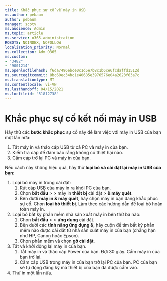 ```yaml
---
title: Khắc phục sự cố về máy in USB
ms.author: pebaum
author: pebaum
manager: scotv
ms.audience: Admin
ms.topic: article
ms.service: o365-administration
ROBOTS: NOINDEX, NOFOLLOW
localization_priority: Normal
ms.collection: Adm_O365
ms.custom:
- "3482"
- "9001214"
ms.openlocfilehash: f6da7496ebce0c1d5e7b8c1b6ce6fcdaffd1512d
ms.sourcegitcommit: 8bc60ec34bc1e40685e3976576e04a2623f63a7c
ms.translationtype: MT
ms.contentlocale: vi-VN
ms.lasthandoff: 04/15/2021
ms.locfileid: "51812738"
---
```

# <a name="fix-usb-printer-connection-issues"></a>Khắc phục sự cố kết nối máy in USB

Hãy thử các **bước khắc phục** sự cố này để làm việc với máy in USB của bạn một lần nữa:

1. Tắt máy in và tháo cáp USB từ cả PC và máy in của bạn.
2. Kiểm tra cáp để đảm bảo rằng không có thiệt hại nào.
3. Cắm cáp trở lại PC và máy in của bạn.

Nếu cách này không hiệu quả, hãy thử **loại bỏ và cài đặt lại máy in USB của bạn**:

1. Loại bỏ máy in trong cài đặt:
    1. Rút cáp USB của máy in ra khỏi PC của bạn.
    2. Chọn **bắt đầu**  >    >  máy in **thiết bị** cài đặt  >  **& máy quét**.
    3. Bên dưới **máy in & máy quét**, hãy chọn máy in bạn đang khắc phục sự cố. Chọn **loại bỏ thiết bị**. Làm theo các hướng dẫn để loại bỏ hoàn toàn máy in.
2. Loại bỏ bất kỳ phần mềm nhà sản xuất máy in bên thứ ba nào:
    1. Chọn **bắt đầu**  >    >  **ứng dụng** cài đặt.
    2. Bên dưới các **tính năng ứng dụng &**, hãy cuộn để tìm bất kỳ phần mềm nào được cài đặt từ nhà sản xuất máy in của bạn (chẳng hạn như HP, Canon hoặc Epson).
    3. Chọn phần mềm và chọn **gỡ cài đặt**.
3. Tắt và khởi động lại máy in của bạn.<br>
    1. Tắt máy in và tháo cáp Power của bạn. Đợi 30 giây. Cắm máy in của bạn trở lại.
    2. Cắm cáp USB trong máy in của bạn trở lại PC của bạn. PC của bạn sẽ tự động đăng ký mà thiết bị của bạn đã được cắm vào.
4. Thử in một lần nữa.